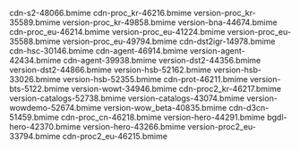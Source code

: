 cdn-s2-48066.bmime
cdn-proc_kr-46216.bmime
version-proc_kr-35589.bmime
version-proc_kr-49858.bmime
version-bna-44674.bmime
cdn-proc_eu-46214.bmime
version-proc_eu-41224.bmime
version-proc_eu-35588.bmime
version-proc_eu-49794.bmime
cdn-dst2igr-14978.bmime
cdn-hsc-30146.bmime
cdn-agent-46914.bmime
version-agent-42434.bmime
cdn-agent-39938.bmime
version-dst2-44356.bmime
version-dst2-44866.bmime
version-hsb-52162.bmime
version-hsb-33026.bmime
version-hsb-52355.bmime
cdn-prot-46211.bmime
version-bts-5122.bmime
version-wowt-34946.bmime
cdn-proc2_kr-46217.bmime
version-catalogs-52738.bmime
version-catalogs-43074.bmime
version-wowdemo-52674.bmime
version-wow_beta-40835.bmime
cdn-d3cn-51459.bmime
cdn-proc_cn-46218.bmime
version-hero-44291.bmime
bgdl-hero-42370.bmime
version-hero-43266.bmime
version-proc2_eu-33794.bmime
cdn-proc2_eu-46215.bmime
